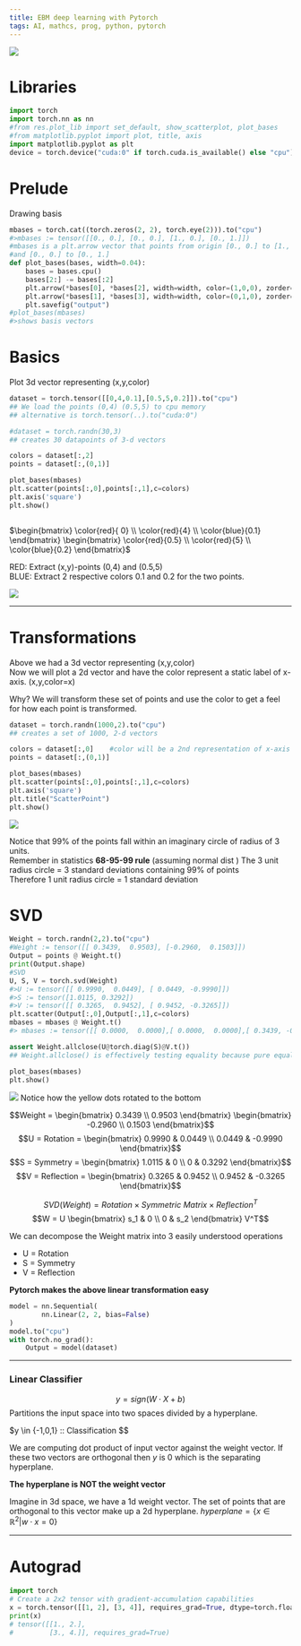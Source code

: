 ```yaml
---
title: EBM deep learning with Pytorch
tags: AI, mathcs, prog, python, pytorch
---
```

![](/images/pyimage/pyplot.svg)



# Libraries

```python
import torch
import torch.nn as nn
#from res.plot_lib import set_default, show_scatterplot, plot_bases
#from matplotlib.pyplot import plot, title, axis
import matplotlib.pyplot as plt
device = torch.device("cuda:0" if torch.cuda.is_available() else "cpu")
```

# Prelude
Drawing basis
```python
mbases = torch.cat((torch.zeros(2, 2), torch.eye(2))).to("cpu")  
#>mbases := tensor([[0., 0.], [0., 0.], [1., 0.], [0., 1.]])
#mbases is a plt.arrow vector that points from origin [0., 0.] to [1., 0.]
#and [0., 0.] to [0., 1.]
def plot_bases(bases, width=0.04):
    bases = bases.cpu()
    bases[2:] -= bases[:2]
    plt.arrow(*bases[0], *bases[2], width=width, color=(1,0,0), zorder=10, alpha=1., length_includes_head=True)
    plt.arrow(*bases[1], *bases[3], width=width, color=(0,1,0), zorder=10, alpha=1., length_includes_head=True)
    plt.savefig("output")
#plot_bases(mbases)
#>shows basis vectors

```


# Basics



Plot 3d vector representing (x,y,color)

```python
dataset = torch.tensor([[0,4,0.1],[0.5,5,0.2]]).to("cpu")
## We load the points (0,4) (0.5,5) to cpu memory
## alternative is torch.tensor(..).to("cuda:0")

#dataset = torch.randn(30,3)
## creates 30 datapoints of 3-d vectors

colors = dataset[:,2]
points = dataset[:,(0,1)]

plot_bases(mbases)
plt.scatter(points[:,0],points[:,1],c=colors)
plt.axis('square')
plt.show()



```

$\begin{bmatrix} \color{red}{ 0} \\ \color{red}{4} \\ \color{blue}{0.1} \end{bmatrix} \begin{bmatrix} \color{red}{0.5} \\ \color{red}{5} \\ \color{blue}{0.2} \end{bmatrix}$

RED: Extract (x,y)-points (0,4) and (0.5,5)  
BLUE: Extract 2 respective colors 0.1 and 0.2 for the two points.  

![](/images/pytorchimg/Figure_1.svg)

---

# Transformations

Above we had a 3d vector representing (x,y,color)  
Now we will plot a 2d vector and have the color represent a static label of x-axis. (x,y,color=x)   

Why? We will transform these set of points and use the color to get a feel for how each point is transformed.

```python
dataset = torch.randn(1000,2).to("cpu")
## creates a set of 1000, 2-d vectors

colors = dataset[:,0]    #color will be a 2nd representation of x-axis
points = dataset[:,(0,1)]

plot_bases(mbases)
plt.scatter(points[:,0],points[:,1],c=colors)
plt.axis('square')
plt.title("ScatterPoint")
plt.show()
```

![](/images/pytorchimg/Figure_2.svg)


Notice that 99% of the points fall within an imaginary circle of radius of 3 units.  
Remember in statistics **68-95-99 rule**  (assuming normal dist )
The 3 unit radius circle = 3 standard deviations containing 99% of points  
Therefore 1 unit radius circle = 1 standard deviation

# SVD

```python
Weight = torch.randn(2,2).to("cpu")
#Weight := tensor([[ 0.3439,  0.9503], [-0.2960,  0.1503]])
Output = points @ Weight.t()
print(Output.shape)
#SVD
U, S, V = torch.svd(Weight)
#>U := tensor([[ 0.9990,  0.0449], [ 0.0449, -0.9990]])
#>S := tensor([1.0115, 0.3292])
#>V := tensor([[ 0.3265,  0.9452], [ 0.9452, -0.3265]])
plt.scatter(Output[:,0],Output[:,1],c=colors)
mbases = mbases @ Weight.t()
#> mbases := tensor([[ 0.0000,  0.0000],[ 0.0000,  0.0000],[ 0.3439, -0.2960],[ 0.9503,  0.1503]])

assert Weight.allclose(U@torch.diag(S)@V.t())
## Weight.allclose() is effectively testing equality because pure equality w/ floating points is f***ing dangerous

plot_bases(mbases)
plt.show()

```

![](/images/pytorchimg/Figure_3.svg)
Notice how the yellow dots rotated to the bottom

$$Weight = \begin{bmatrix} 0.3439 \\ 0.9503 \end{bmatrix} \begin{bmatrix} -0.2960 \\ 0.1503 \end{bmatrix}$$
$$U = Rotation = \begin{bmatrix} 0.9990 & 0.0449 \\ 0.0449 & -0.9990 \end{bmatrix}$$
$$S = Symmetry = \begin{bmatrix} 1.0115 & 0 \\ 0 & 0.3292 \end{bmatrix}$$
$$V = Reflection = \begin{bmatrix} 0.3265 & 0.9452 \\ 0.9452 & -0.3265 \end{bmatrix}$$  

$$SVD(Weight) = Rotation \times Symmetric\ Matrix \times Reflection^{T}$$
$$W = U \begin{bmatrix} s_1 & 0 \\ 0 & s_2 \end{bmatrix} V^T$$ 

We can decompose the Weight matrix into 3 easily understood operations

* U = Rotation
* S = Symmetry
* V = Reflection




**Pytorch makes the above linear transformation easy**
```python
model = nn.Sequential(
        nn.Linear(2, 2, bias=False)
)
model.to("cpu")
with torch.no_grad():
    Output = model(dataset)

```

---

### Linear Classifier

$$ y = sign(W \cdot X + b)$$
Partitions the input space into two spaces divided by a hyperplane.

$y \in \{-1,0,1\} :: Classification $$

We are computing dot product of input vector against the weight vector. If these two vectors are orthogonal then $y$ is 0 which is the separating hyperplane.

**The hyperplane is NOT the weight vector**

Imagine in 3d space, we  have a 1d weight vector. The set of points that are orthogonal to this vector make up a 2d hyperplane.
$hyperplane = \{x \in \mathbb{R}^2 | w\cdot x = 0\}$

---

# Autograd

```python
import torch
# Create a 2x2 tensor with gradient-accumulation capabilities
x = torch.tensor([[1, 2], [3, 4]], requires_grad=True, dtype=torch.float32)
print(x)
# tensor([[1., 2.],
#         [3., 4.]], requires_grad=True)
```
